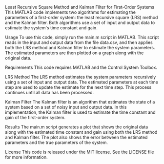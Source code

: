 Least Recursive Square Method and Kalman Filter for First-Order Systems
This MATLAB code implements two algorithms for estimating the parameters of a first-order system: the least recursive square (LRS) method and the Kalman filter. Both algorithms use a set of input and output data to estimate the system's time constant and gain.

Usage
To use this code, simply run the main.m script in MATLAB. This script reads in the input and output data from the file data.csv, and then applies both the LRS method and Kalman filter to estimate the system parameters. The estimated parameters are then plotted on a graph along with the original data.

Requirements
This code requires MATLAB and the Control System Toolbox.
 
LRS Method
The LRS method estimates the system parameters recursively using a set of input and output data. The estimated parameters at each time step are used to update the estimate for the next time step. This process continues until all data has been processed.

Kalman Filter
The Kalman filter is an algorithm that estimates the state of a system based on a set of noisy input and output data. In this implementation, the Kalman filter is used to estimate the time constant and gain of the first-order system.

Results
The main.m script generates a plot that shows the original data along with the estimated time constant and gain using both the LRS method and Kalman filter. The plot also shows the error between the estimated parameters and the true parameters of the system.


License
This code is released under the MIT license. See the LICENSE file for more information.
